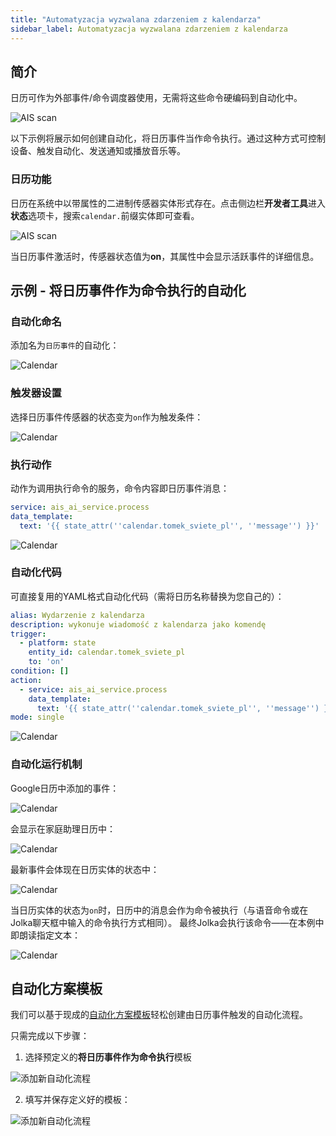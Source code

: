 ```yaml
---
title: "Automatyzacja wyzwalana zdarzeniem z kalendarza"
sidebar_label: Automatyzacja wyzwalana zdarzeniem z kalendarza
---
```


## 简介

日历可作为外部事件/命令调度器使用，无需将这些命令硬编码到自动化中。

![AIS scan](/img/en/frontend/ais_calendars_10.png)

以下示例将展示如何创建自动化，将日历事件当作命令执行。通过这种方式可控制设备、触发自动化、发送通知或播放音乐等。

### 日历功能

日历在系统中以带属性的二进制传感器实体形式存在。点击侧边栏**开发者工具**进入**状态**选项卡，搜索`calendar.`前缀实体即可查看。

![AIS scan](/img/en/frontend/ais_calendars_8.png)

当日历事件激活时，传感器状态值为**on**，其属性中会显示活跃事件的详细信息。

## 示例 - 将日历事件作为命令执行的自动化

### 自动化命名

添加名为`日历事件`的自动化：

![Calendar](/img/en/frontend/calendar_automation_1.png)

### 触发器设置

选择日历事件传感器的状态变为`on`作为触发条件：

![Calendar](/img/en/frontend/calendar_automation_2.png)

### 执行动作

动作为调用执行命令的服务，命令内容即日历事件消息：

``` yaml
service: ais_ai_service.process
data_template:
  text: '{{ state_attr(''calendar.tomek_sviete_pl'', ''message'') }}'

```

![Calendar](/img/en/frontend/calendar_automation_3.png)

### 自动化代码

可直接复用的YAML格式自动化代码（需将日历名称替换为您自己的）：

``` yaml
alias: Wydarzenie z kalendarza
description: wykonuje wiadomość z kalendarza jako komendę
trigger:
  - platform: state
    entity_id: calendar.tomek_sviete_pl
    to: 'on'
condition: []
action:
  - service: ais_ai_service.process
    data_template:
      text: '{{ state_attr(''calendar.tomek_sviete_pl'', ''message'') }}'
mode: single

```

![Calendar](/img/en/frontend/calendar_automation_4.png)

### 自动化运行机制

Google日历中添加的事件：

![Calendar](/img/en/frontend/calendar_automation_5.png)

会显示在家庭助理日历中：

![Calendar](/img/en/frontend/calendar_automation_6.png)

最新事件会体现在日历实体的状态中：

![Calendar](/img/en/frontend/calendar_automation_7.png)

当日历实体的状态为``on``时，日历中的消息会作为命令被执行（与语音命令或在Jolka聊天框中输入的命令执行方式相同）。
最终Jolka会执行该命令——在本例中即朗读指定文本：

![Calendar](/img/en/frontend/calendar_automation_8.png)

## 自动化方案模板

我们可以基于现成的[自动化方案模板](ais_bramka_automation_blueprint)轻松创建由日历事件触发的自动化流程。

只需完成以下步骤：

1. 选择预定义的**将日历事件作为命令执行**模板

![添加新自动化流程](/img/en/bramka/blueprint_calendar_0.png)

2. 填写并保存定义好的模板：

![添加新自动化流程](/img/en/bramka/blueprint_calendar.png)
